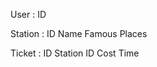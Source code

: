 User : 
    ID 

Station :
    ID
    Name
    Famous Places

Ticket :
    ID
    Station ID
    Cost
    Time

 

